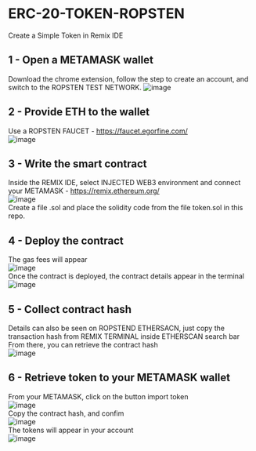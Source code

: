 # ERC-20-TOKEN-ROPSTEN
Create a Simple Token in Remix IDE

## 1 - Open a METAMASK wallet
Download the chrome extension, follow the step to create an account, and switch to the ROPSTEN TEST NETWORK.
![image](https://user-images.githubusercontent.com/84672157/148392801-6ac446a5-0435-48c1-af8d-c841f4e9f7d4.png)

## 2 - Provide ETH to the wallet
Use a ROPSTEN FAUCET - https://faucet.egorfine.com/<br />
![image](https://user-images.githubusercontent.com/84672157/148396822-e77a4294-be4d-465c-8d3f-efe5a6ef32a8.png)

## 3 - Write the smart contract
Inside the REMIX IDE, select INJECTED WEB3 environment and connect your METAMASK - https://remix.ethereum.org/<br />
![image](https://user-images.githubusercontent.com/84672157/148502011-192bfe06-23a0-4171-901a-d3735503fdcc.png)<br />
Create a file .sol and place the solidity code from the file token.sol in this repo.

## 4  - Deploy the contract
The gas fees will appear<br />
![image](https://user-images.githubusercontent.com/84672157/148502243-3cc523ee-cc92-41d1-a7a9-014851cf02f1.png)<br />
Once the contract is deployed, the contract details appear in the terminal<br />
![image](https://user-images.githubusercontent.com/84672157/148502615-a78d9fea-8ec0-4f01-9141-272be44bad25.png)<br />

## 5 - Collect contract hash
Details can also be seen on ROPSTEND ETHERSACN, just copy the transaction hash from REMIX TERMINAL inside ETHERSCAN search bar<br />
From there, you can retrieve the contract hash<br />
![image](https://user-images.githubusercontent.com/84672157/148503889-e6b2e496-5a91-46db-9cd8-df208562017d.png)

## 6 - Retrieve token to your METAMASK wallet
From your METAMASK, click on the button import token<br />
![image](https://user-images.githubusercontent.com/84672157/148503922-cd4793a8-3ffc-4fdd-8ed8-a8fb0bfbc3aa.png)<br />
Copy the contract hash, and confim<br />
![image](https://user-images.githubusercontent.com/84672157/148503958-92d55dcf-ce97-4a21-a11b-2c11cf064a65.png)<br />
The tokens will appear in your account<br />
![image](https://user-images.githubusercontent.com/84672157/148503992-4bd30c74-b30a-4db1-992b-443a5e7224f4.png)




